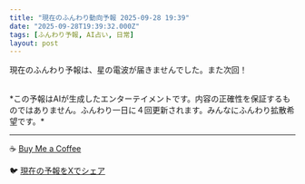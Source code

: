 ```yaml
---
title: "現在のふんわり動向予報 2025-09-28 19:39"
date: "2025-09-28T19:39:32.000Z"
tags: [ふんわり予報, AI占い, 日常]
layout: post
---
```


現在のふんわり予報は、星の電波が届きませんでした。また次回！

<br>
*この予報はAIが生成したエンターテイメントです。内容の正確性を保証するものではありません。ふんわり一日に４回更新されます。みんなにふんわり拡散希望です。*

---
☕️ [Buy Me a Coffee](https://www.buymeacoffee.com/kgninja)

🐦 [現在の予報をXでシェア](https://twitter.com/intent/tweet?text=%E7%8F%BE%E5%9C%A8%E3%81%AE%E3%81%B5%E3%82%93%E3%82%8F%E3%82%8A%E4%BA%88%E5%A0%B1%3A%20%E3%80%8C%E7%8F%BE%E5%9C%A8%E3%81%AE%E3%81%B5%E3%82%93%E3%82%8F%E3%82%8A%E4%BA%88%E5%A0%B1%E3%81%AF%E3%80%81%E6%98%9F%E3%81%AE%E9%9B%BB%E6%B3%A2%E3%81%8C%E5%B1%8A%E3%81%8D%E3%81%BE%E3%81%9B%E3%82%93%E3%81%A7%E3%81%97%E3%81%9F%E3%80%82%E3%80%8D%23KGNINJA%20%E7%B6%9A%E3%81%8D%E3%81%AF%E3%83%96%E3%83%AD%E3%82%B0%E3%81%A7%EF%BC%81%F0%9F%91%87&url=https%3A%2F%2Fkg-ninja.github.io%2FFunwariyoso%2F)
